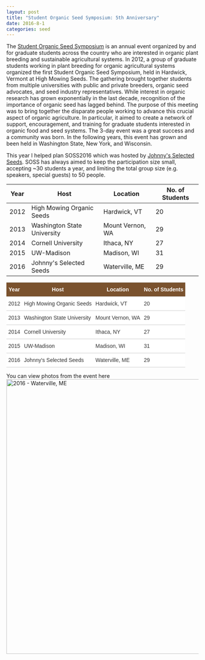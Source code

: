 ```yaml
---
layout: post
title: "Student Organic Seed Symposium: 5th Anniversary"
date: 2016-8-1 
categories: seed
---
```

The [Student Organic Seed Symposium](http://www.soseeds.org/) is an annual event organized by and for graduate students across the country who are interested in organic plant breeding and sustainable agricultural systems. In 2012, a group of graduate students working in plant breeding for organic agricultural systems organized the first Student Organic Seed Symposium, held in Hardwick, Vermont at High Mowing Seeds. The gathering brought together students from multiple universities with public and private breeders, organic seed advocates, and seed industry representatives. While interest in organic research has grown exponentially in the last decade, recognition of the importance of organic seed has lagged behind. The purpose of this meeting was to bring together the disparate people working to advance this crucial aspect of organic agriculture. In particular, it aimed to create a network of support, encouragement, and training for graduate students interested in organic food and seed systems.  The 3-day event was a great success and a community was born. In the following years, this event has grown and been held in Washington State, New York, and Wisconsin.

This year I helped plan SOSS2016 which was hosted by [Johnny's Selected Seeds](http://www.johnnyseeds.com/?source=google_johnny_seeds&source=google_johnny_seeds&gclid=Cj0KEQjw3ZS-BRD1xu3qw8uS2s4BEiQA2bcfMz571x6iLx7Mjn6lxZGcmfgxndoZtIuLAQ3W4JemO2oaAoXH8P8HAQ). SOSS has always aimed to keep the participation size small, accepting ~30 students a year, and limiting the total group size (e.g. speakers, special guests) to 50 people.

| Year 	| Host                        	| Location         	| No. of Students 	|
|------	|-----------------------------	|------------------	|-----------------	|
| 2012 	| High Mowing Organic Seeds   	| Hardwick, VT     	| 20              	|
| 2013 	| Washington State University 	| Mount Vernon, WA 	| 29              	|
| 2014 	| Cornell University          	| Ithaca, NY       	| 27              	|
| 2015 	| UW-Madison                  	| Madison, WI      	| 31              	|
| 2016 	| Johnny's Selected Seeds     	| Waterville, ME   	| 29              	|




<style type="text/css">
.tg  {border-collapse:collapse;border-spacing:0;border-color:#ccc;margin:0px auto;}
.tg td{font-family:Arial, sans-serif;font-size:14px;padding:10px 5px;border-style:solid;border-width:0px;overflow:hidden;word-break:normal;border-color:#ccc;color:#333;background-color:#fff;border-top-width:1px;border-bottom-width:1px;}
.tg th{font-family:Arial, sans-serif;font-size:14px;font-weight:normal;padding:10px 5px;border-style:solid;border-width:0px;overflow:hidden;word-break:normal;border-color:#ccc;color:#333;background-color:#f0f0f0;border-top-width:1px;border-bottom-width:1px;}
.tg .tg-9qtj{font-weight:bold;background-color:#7a522e;color:#ffffff;vertical-align:top}
.tg .tg-yw4l{vertical-align:top}
th.tg-sort-header::-moz-selection { background:transparent; }th.tg-sort-header::selection      { background:transparent; }th.tg-sort-header { cursor:pointer; }table th.tg-sort-header:after {  content:'';  float:right;  margin-top:7px;  border-width:0 4px 4px;  border-style:solid;  border-color:#404040 transparent;  visibility:hidden;  }table th.tg-sort-header:hover:after {  visibility:visible;  }table th.tg-sort-desc:after,table th.tg-sort-asc:after,table th.tg-sort-asc:hover:after {  visibility:visible;  opacity:0.4;  }table th.tg-sort-desc:after {  border-bottom:none;  border-width:4px 4px 0;  }@media screen and (max-width: 767px) {.tg {width: auto !important;}.tg col {width: auto !important;}.tg-wrap {overflow-x: auto;-webkit-overflow-scrolling: touch;margin: auto 0px;}}</style>
<div class="tg-wrap"><table id="tg-er9f8" class="tg">
  <tr>
    <th class="tg-9qtj">Year</th>
    <th class="tg-9qtj">Host</th>
    <th class="tg-9qtj">Location</th>
    <th class="tg-9qtj">No. of Students</th>
  </tr>
  <tr>
    <td class="tg-yw4l">2012</td>
    <td class="tg-yw4l">High Mowing Organic Seeds</td>
    <td class="tg-yw4l">Hardwick, VT</td>
    <td class="tg-yw4l">20</td>
  </tr>
  <tr>
    <td class="tg-yw4l">2013</td>
    <td class="tg-yw4l">Washington State University</td>
    <td class="tg-yw4l">Mount Vernon, WA</td>
    <td class="tg-yw4l">29</td>
  </tr>
  <tr>
    <td class="tg-yw4l">2014</td>
    <td class="tg-yw4l">Cornell University</td>
    <td class="tg-yw4l">Ithaca, NY</td>
    <td class="tg-yw4l">27</td>
  </tr>
  <tr>
    <td class="tg-yw4l">2015</td>
    <td class="tg-yw4l">UW-Madison</td>
    <td class="tg-yw4l">Madison, WI</td>
    <td class="tg-yw4l">31</td>
  </tr>
  <tr>
    <td class="tg-yw4l">2016</td>
    <td class="tg-yw4l">Johnny's Selected Seeds</td>
    <td class="tg-yw4l">Waterville, ME</td>
    <td class="tg-yw4l">29</td>
  </tr>
</table></div>
<script type="text/javascript" charset="utf-8">var TgTableSort=window.TgTableSort||function(n,t){"use strict";function r(n,t){for(var e=[],o=n.childNodes,i=0;i<o.length;++i){var u=o[i];if("."==t.substring(0,1)){var a=t.substring(1);f(u,a)&&e.push(u)}else u.nodeName.toLowerCase()==t&&e.push(u);var c=r(u,t);e=e.concat(c)}return e}function e(n,t){var e=[],o=r(n,"tr");return o.forEach(function(n){var o=r(n,"td");t>=0&&t<o.length&&e.push(o[t])}),e}function o(n){return n.textContent||n.innerText||""}function i(n){return n.innerHTML||""}function u(n,t){var r=e(n,t);return r.map(o)}function a(n,t){var r=e(n,t);return r.map(i)}function c(n){var t=n.className||"";return t.match(/\S+/g)||[]}function f(n,t){return-1!=c(n).indexOf(t)}function s(n,t){f(n,t)||(n.className+=" "+t)}function d(n,t){if(f(n,t)){var r=c(n),e=r.indexOf(t);r.splice(e,1),n.className=r.join(" ")}}function v(n){d(n,L),d(n,E)}function l(n,t,e){r(n,"."+E).map(v),r(n,"."+L).map(v),e==T?s(t,E):s(t,L)}function g(n){return function(t,r){var e=n*t.str.localeCompare(r.str);return 0==e&&(e=t.index-r.index),e}}function h(n){return function(t,r){var e=+t.str,o=+r.str;return e==o?t.index-r.index:n*(e-o)}}function m(n,t,r){var e=u(n,t),o=e.map(function(n,t){return{str:n,index:t}}),i=e&&-1==e.map(isNaN).indexOf(!0),a=i?h(r):g(r);return o.sort(a),o.map(function(n){return n.index})}function p(n,t,r,o){for(var i=f(o,E)?N:T,u=m(n,r,i),c=0;t>c;++c){var s=e(n,c),d=a(n,c);s.forEach(function(n,t){n.innerHTML=d[u[t]]})}l(n,o,i)}function x(n,t){var r=t.length;t.forEach(function(t,e){t.addEventListener("click",function(){p(n,r,e,t)}),s(t,"tg-sort-header")})}var T=1,N=-1,E="tg-sort-asc",L="tg-sort-desc";return function(t){var e=n.getElementById(t),o=r(e,"tr"),i=o.length>0?r(o[0],"td"):[];0==i.length&&(i=r(o[0],"th"));for(var u=1;u<o.length;++u){var a=r(o[u],"td");if(a.length!=i.length)return}x(e,i)}}(document);document.addEventListener("DOMContentLoaded",function(n){TgTableSort("tg-er9f8")});</script>









<div id="visualization" style="margin: 1em"> </div>

<script type="text/javascript" src="https://www.gstatic.com/charts/loader.js"></script>
 <script type="text/javascript" src="https://www.google.com/jsapi"></script>
<script type="text/javascript">
google.load('visualization', '1', {'packages': ['geochart']});
google.setOnLoadCallback(drawVisualization);

function drawVisualization() {
  var data = google.visualization.arrayToDataTable([
    ['State', 'Participants'],
    ['CA', 10],
    ['CO', 4],
    ['FL', 1],
    ['GA', 5],
    ['HI', 5],
    ['IL', 2],
    ['IN', 2],
    ['MA', 1],
    ['MD', 1],
    ['MN', 6],
    ['NC', 2],
    ['NH', 4],
    ['NJ', 2],
    ['NY', 11],
    ['OR', 5],
    ['PA', 2],
    ['TN', 3],
    ['TX', 6],
    ['VA', 1],
    ['VT', 1],
    ['WA', 17],
    ['WI', 39],
    ['WV', 4]
  ]);
  
  var opts = {
    region: 'US',
    displayMode: 'regions',
    resolution: 'provinces',
    width: 640, 
    height: 480,
    colorAxis: {colors: ['#B8FFEC', '#056839']},
    
  };
  var geochart = new google.visualization.GeoChart(
      document.getElementById('visualization'));
  geochart.draw(data, opts);
};
</script>

You can view photos from the event here 
<a data-flickr-embed="true" data-header="true" data-footer="true"  href="https://www.flickr.com/photos/135390759@N08/albums/72157672394836915" title="2016 - Waterville, ME"><img src="https://c3.staticflickr.com/9/8634/28672121450_1908685633_o.jpg" width="960" height="720" alt="2016 - Waterville, ME"></a><script async src="//embedr.flickr.com/assets/client-code.js" charset="utf-8"></script>